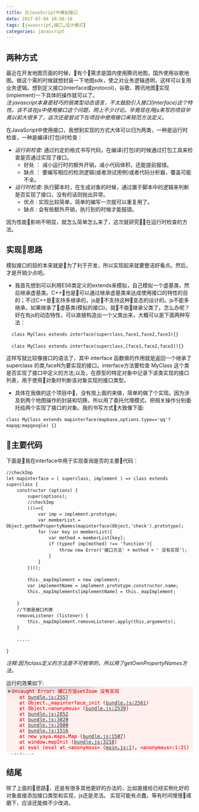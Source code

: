 ```yaml
---
title: 在JavaScript中模拟接口
date: 2017-07-04 10:56:18
tags: [javascript,接口,设计模式]
categories: javascript
---
```


## 两种方式
最近在开发地图页面的时候，有个需求是国内使用腾讯地图，国外使用谷歌地图。做这个需的时候就想封装一下地图sdk，使之对业务逻辑透明，这样可以复用业务逻辑。想到定义接口(interface或protocol)，谷歌、腾讯地图实现(implement)一下具体的操作就可以了。  
 *注:javascript本身是轻巧的弱类型动态语言，不太鼓励引入接口(Interface)这个特性。该不该在js中使用接口这个问题，网上不少讨论。毕竟现在用js来写的项目毕竟以前大很多了，这次还是尝试下在项目中使用接口来规范方法定义。*  

在JavaScript中使用接口，我想到实现的方式大体可以归为两类，一种是运行时检查，一种是编译(打包)时检查：
* *运行前检查:* 通过约定的格式书写代码，在编译(打包)的时候通过打包工具来检查是否通过实现了接口。
  * 好处 ： 减小运行时的额外开销，减小代码体积，还能提前报错。
  * 缺点 ： 要编写相应的检测逻辑(或者测试用例)或者代码分析器，覆盖可能不全。
* *运行时检查:* 执行脚本时，在生成对象的时候，通过置于脚本中的逻辑来判断是否实现了接口，没有的话则抛出异常。
  * 优点 :  实现比较简单，简单的编写一次就可以重复用了。
  * 缺点 :  会有些额外开销，执行到的时候才能报错。

因为性能影响不明显，就怎么简单怎么来了，这次就研究在运行时检查的方法。
      
## 实现思路
模拟接口的目的本来就是为了利于开发，所以实现起来就要整洁好看点。然后，才是开销少点吧。  
* 我首先想到可以利用ES6类定义的extends来模拟，自己模拟一个虚基类，然后继承虚基类。C++也是可以通过继承虚基类来达成使用接口的特性的目的；不过C++是支持多继承的，js是不支持这种变态的设计的。js不能多继承，如果继承了虚基类(模拟的接口)，就不能继承父类了。怎么办呢？  
好在有js的动态特性，可以直接构造出一个父类出来，大概可以是下面两种写法：  

```
  class MyClass extends interface(superclass,face1,face2,face3){}

  class MyClass extends interface(superclass,[face1,face2,face3]){}  

```

这样写就比较像接口的语法了，其中 interface 函数做的作用就是返回一个继承了 superclass 的类,faceN为要实现的接口。interface方法要检查 MyClass 这个类是否实现了接口中定义的方法;以及，在原型的特定对象中记录下该类实现的接口列表，用于使用对象时判断该对象实现的接口类型。  
* 具体在我做的这个项目中，没有按上面的来做，简单的做了个实现。因为涉及到两个地图操作的封装和切换，所以用了委托代理模式，把相关操作分别委托给两个实现了接口的对象。我的书写方式大致像下面:

```
class MyClass extends mapinterface(mapbase,options.type=='qq'?mapqq:mapgoogle) {}

```
        
## 主要代码
下面是我在interface中用于实现查询是否的主要代码：
```
//checkImp
let mapinterface = ( superclass, implement ) => class extends superclass {
    constructor (options) {
        super(options);
        //checkImp
        (()=>{
            var imp = implement.prototype;
            var memberList = Object.getOwnPropertyNames(mapinterface(Object,'check').prototype);
            for (var key in memberList){
                var mothed = memberList[key];
                if (typeof imp[mothed] !== 'function'){   
                    throw new Error('接口方法' + mothed + ' 没有实现');
                }
            }
        })();

        this._mapImplement = new implement;
        var implementName = implement.prototype.constructor.name;
        this._mapImplements[implementName] = this._mapImplement; 

    }
    //下面是接口列表
    removeListener (listener) {
        this._mapImplement.removeListener.apply(this,arguments);
    }

    .....

}

```
*注释:因为class定义的方法是不可枚举的，所以用了getOwnPropertyNames方法。*

运行的效果如下:
![报错效果](在JavaScript中模拟接口/error.png)
  

## 结尾
除了上面的思路，还是有很多其他更好的办法的，比如直接给已经实例化好的对象直接添加接口类型和实现，js还是灵活。
实现可能有点蠢，等有时间慢慢琢磨下，应该还能做不少改进。